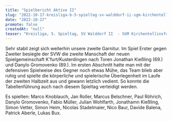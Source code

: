 ```yaml
---
title: "Spielbericht Aktive II"
slug: "2022-10-17-kreisliga-b-5-spieltag-sv-walddorf-ii-sgm-kirchentellinsfurt-kusterdingen-ii-20-00"
date: "2022-10-17"
promote: false
createdAt: "null"
teaser: "Kreisliga, 5. Spieltag, SV Walddorf II  - SGM Kirchentellinsfurt/Kusterdingen II 2:0 (0:0)"
---
```

Sehr stabil zeigt sich weiterhin unsere zweite Garnitur. Im Spiel Erster gegen Zweiter besiegte der SVW die zweite Manschaft der neuen Spielgemeinschaft K'furt/Kusterdingen nach Toren Jonathan Kießling (69.) und Danylo Gromovenko (89.). Im ersten Abschnitt hatte man mit der defensiven Spielweise des Gegner noch etwas Mühe, das Team blieb aber ruhig und spielte die körperliche und spielerische Überlegenheit im Laufe der zweiten Halbzeit aus und gewann letzlich vedient. So konnte die Tabellenführung auch nach diesem Spieltag verteidigt werden.

Es spielten: Marco Knoblauch, Jan Roller, Marcus Belschner, Paul Röhrich, Danylo Gromovenko, Fabio Müller, Julian Wohlfarth, Jonathamn Kießling, Simon Vetter, Simon Heim, Nicolas Stadelmaier, Nico Baur, Davide Balena, Patrick Aberle, Lukas Bux.
